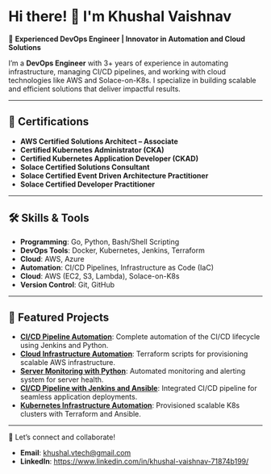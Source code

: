 # Hi there! 👋 I'm Khushal Vaishnav

🚀 **Experienced DevOps Engineer | Innovator in Automation and Cloud Solutions**

I’m a **DevOps Engineer** with 3+ years of experience in automating infrastructure, managing CI/CD pipelines, and working with cloud technologies like AWS and Solace-on-K8s. I specialize in building scalable and efficient solutions that deliver impactful results.

---
## 💼 Certifications
- **AWS Certified Solutions Architect – Associate**
- **Certified Kubernetes Administrator (CKA)** 
- **Certified Kubernetes Application Developer (CKAD)**
- **Solace Certified Solutions Consultant**
- **Solace Certified Event Driven Architecture Practitioner**
- **Solace Certified Developer Practitioner** 

---

## 🛠️ Skills & Tools
- **Programming**: Go, Python, Bash/Shell Scripting
- **DevOps Tools**: Docker, Kubernetes, Jenkins, Terraform
- **Cloud**: AWS, Azure
- **Automation**: CI/CD Pipelines, Infrastructure as Code (IaC)
- **Cloud**: AWS (EC2, S3, Lambda), Solace-on-K8s
- **Version Control**: Git, GitHub

---

## 📂 Featured Projects
- **[CI/CD Pipeline Automation](#)**: Complete automation of the CI/CD lifecycle using Jenkins and Python.
- **[Cloud Infrastructure Automation](#)**: Terraform scripts for provisioning scalable AWS infrastructure.
- **[Server Monitoring with Python](#)**: Automated monitoring and alerting system for server health.
- **[CI/CD Pipeline with Jenkins and Ansible](#)**: Integrated CI/CD pipeline for seamless application deployments.
- **[Kubernetes Infrastructure Automation](#)**: Provisioned scalable K8s clusters with Terraform and Ansible.

---

💬 Let’s connect and collaborate!    
- **Email**: khushal.vtech@gmail.com  
- **LinkedIn**: https://www.linkedin.com/in/khushal-vaishnav-71874b199/




